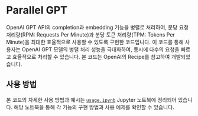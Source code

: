 # Parallel GPT

OpenAI GPT API의 completion과 embedding 기능을 병렬로 처리하여, 분당 요청 처리량(RPM: Requests Per Minute)과 분당 토큰 처리량(TPM: Tokens Per Minute)을 최대한 효율적으로 사용할 수 있도록 구현한 코드입니다. 이 코드를 통해 사용자는 OpenAI GPT 모델의 병렬 처리 성능을 극대화하여, 동시에 다수의 요청을 빠르고 효율적으로 처리할 수 있습니다. 본 코드는 OpenAI의 Recipe를 참고하여 개발되었습니다.

## 사용 방법

본 코드의 자세한 사용 방법과 예시는 [`usage.ipynb`](./parallel_gpt/usage.ipynb) Jupyter 노트북에 정리되어 있습니다. 해당 노트북을 통해 각 기능의 구현 방법과 사용 예제를 확인할 수 있습니다.